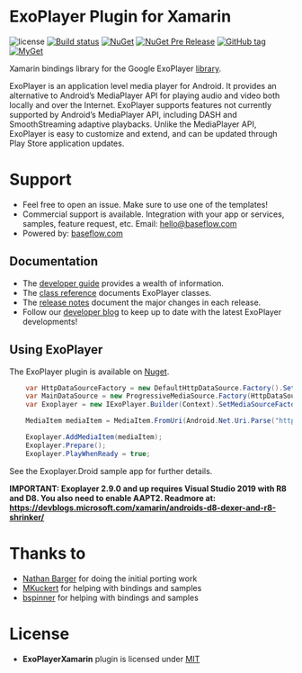 ExoPlayer Plugin for Xamarin
================

![license](https://img.shields.io/github/license/martijn00/ExoPlayerXamarin.svg)
[![Build status](https://ci.appveyor.com/api/projects/status/r2farwm2837vm86t?svg=true)](https://ci.appveyor.com/project/martijn00/exoplayerxamarin)
[![NuGet](https://img.shields.io/nuget/v/Xamarin.Plugins.Android.ExoPlayer.svg)](https://www.nuget.org/packages/Xamarin.Plugins.Android.ExoPlayer/)
[![NuGet Pre Release](https://img.shields.io/nuget/vpre/Xamarin.Plugins.Android.ExoPlayer.svg)](https://www.nuget.org/packages/Xamarin.Plugins.Android.ExoPlayer/)
[![GitHub tag](https://img.shields.io/github/tag/martijn00/ExoPlayerXamarin.svg)](https://github.com/martijn00/ExoPlayerXamarin/releases)
[![MyGet](https://img.shields.io/myget/martijn00/ExoPlayerXamarin.svg)](https://www.myget.org/F/martijn00/api/v3/index.json)

Xamarin bindings library for the Google ExoPlayer [library][ExoPlayer].

ExoPlayer is an application level media player for Android. It provides an
alternative to Android’s MediaPlayer API for playing audio and video both
locally and over the Internet. ExoPlayer supports features not currently
supported by Android’s MediaPlayer API, including DASH and SmoothStreaming
adaptive playbacks. Unlike the MediaPlayer API, ExoPlayer is easy to customize
and extend, and can be updated through Play Store application updates.

# Support

* Feel free to open an issue. Make sure to use one of the templates!
* Commercial support is available. Integration with your app or services, samples, feature request, etc. Email: [hello@baseflow.com](mailto:hello@baseflow.com)
* Powered by: [baseflow.com](https://baseflow.com)

## Documentation ##

* The [developer guide][] provides a wealth of information.
* The [class reference][] documents ExoPlayer classes.
* The [release notes][] document the major changes in each release.
* Follow our [developer blog][] to keep up to date with the latest ExoPlayer
  developments!

[developer guide]: https://google.github.io/ExoPlayer/guide.html
[class reference]: https://google.github.io/ExoPlayer/doc/reference
[release notes]: https://github.com/google/ExoPlayer/blob/release-v2/RELEASENOTES.md
[developer blog]: https://medium.com/google-exoplayer

## Using ExoPlayer ##

The ExoPlayer plugin is available on [Nuget][Nuget].

```c#
    var HttpDataSourceFactory = new DefaultHttpDataSource.Factory().SetAllowCrossProtocolRedirects(true);
    var MainDataSource = new ProgressiveMediaSource.Factory(HttpDataSourceFactory);
    var Exoplayer = new IExoPlayer.Builder(Context).SetMediaSourceFactory(MainDataSource).Build();

    MediaItem mediaItem = MediaItem.FromUri(Android.Net.Uri.Parse("https://ia800806.us.archive.org/15/items/Mp3Playlist_555/AaronNeville-CrazyLove.mp3"));

    Exoplayer.AddMediaItem(mediaItem);
    Exoplayer.Prepare();
    Exoplayer.PlayWhenReady = true;
```

See the Exoplayer.Droid sample app for further details.

**IMPORTANT: Exoplayer 2.9.0 and up requires Visual Studio 2019 with R8 and D8. You also need to enable AAPT2. Readmore at: https://devblogs.microsoft.com/xamarin/androids-d8-dexer-and-r8-shrinker/**

Thanks to
=========

- [Nathan Barger][NathanBarger] for doing the initial porting work
- [MKuckert](https://github.com/MKuckert) for helping with bindings and samples
- [bspinner](https://github.com/bspinner) for helping with bindings and samples

License
=======

- **ExoPlayerXamarin** plugin is licensed under [MIT][mit]

[mit]: http://opensource.org/licenses/mit-license
[NathanBarger]: http://forums.xamarin.com/profile/NathanBarger
[ExoPlayer]: https://github.com/google/ExoPlayer
[Nuget]: https://www.nuget.org/packages/Xamarin.Plugins.Android.ExoPlayer/
[Developer]: http://developer.android.com/guide/topics/media/exoplayer.html

